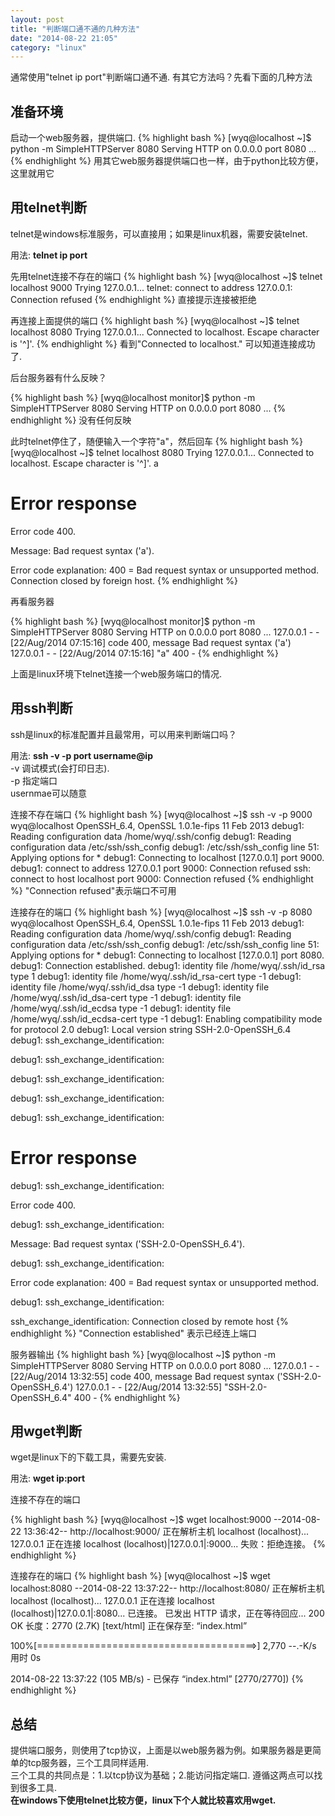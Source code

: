 ```yaml
---
layout: post
title: "判断端口通不通的几种方法"
date: "2014-08-22 21:05"
category: "linux"
---
```


通常使用"telnet ip port"判断端口通不通. 有其它方法吗？先看下面的几种方法

## 准备环境

启动一个web服务器，提供端口.
{% highlight bash %}
[wyq@localhost ~]$ python -m SimpleHTTPServer 8080
Serving HTTP on 0.0.0.0 port 8080 ...
{% endhighlight %}
用其它web服务器提供端口也一样，由于python比较方便，这里就用它

## 用telnet判断
telnet是windows标准服务，可以直接用；如果是linux机器，需要安装telnet.
 
用法: **telnet ip port**
 
先用telnet连接不存在的端口
{% highlight bash %}
[wyq@localhost ~]$ telnet localhost 9000
Trying 127.0.0.1...
telnet: connect to address 127.0.0.1: Connection refused
{% endhighlight %}
直接提示连接被拒绝
 
再连接上面提供的端口
{% highlight bash %}
[wyq@localhost ~]$ telnet localhost 8080
Trying 127.0.0.1...
Connected to localhost.
Escape character is '^]'.
{% endhighlight %}
看到"Connected to localhost." 可以知道连接成功了.
 
后台服务器有什么反映？

{% highlight bash %}
[wyq@localhost monitor]$ python -m SimpleHTTPServer 8080
Serving HTTP on 0.0.0.0 port 8080 ...
{% endhighlight %}
没有任何反映
 
此时telnet停住了，随便输入一个字符"a"，然后回车
{% highlight bash %}
[wyq@localhost ~]$ telnet localhost 8080
Trying 127.0.0.1...
Connected to localhost.
Escape character is '^]'.
a
<head>
<title>Error response</title>
</head>
<body>
<h1>Error response</h1>
<p>Error code 400.
<p>Message: Bad request syntax ('a').
<p>Error code explanation: 400 = Bad request syntax or unsupported method.
</body>
Connection closed by foreign host.
{% endhighlight %}
 
再看服务器

{% highlight bash %}
[wyq@localhost monitor]$ python -m SimpleHTTPServer 8080
Serving HTTP on 0.0.0.0 port 8080 ...
127.0.0.1 - - [22/Aug/2014 07:15:16] code 400, message Bad request syntax ('a')
127.0.0.1 - - [22/Aug/2014 07:15:16] "a" 400 -
{% endhighlight %}
 
上面是linux环境下telnet连接一个web服务端口的情况. 

## 用ssh判断
ssh是linux的标准配置并且最常用，可以用来判断端口吗？ 
 
用法: **ssh -v -p port username@ip**  
-v 调试模式(会打印日志).  
-p 指定端口  
usernmae可以随意  
 
连接不存在端口
{% highlight bash %}
[wyq@localhost ~]$ ssh -v -p 9000 wyq@localhost
OpenSSH_6.4, OpenSSL 1.0.1e-fips 11 Feb 2013
debug1: Reading configuration data /home/wyq/.ssh/config
debug1: Reading configuration data /etc/ssh/ssh_config
debug1: /etc/ssh/ssh_config line 51: Applying options for *
debug1: Connecting to localhost [127.0.0.1] port 9000.
debug1: connect to address 127.0.0.1 port 9000: Connection refused
ssh: connect to host localhost port 9000: Connection refused
{% endhighlight %}
"Connection refused"表示端口不可用
 
连接存在的端口
{% highlight bash %}
[wyq@localhost ~]$ ssh -v -p 8080 wyq@localhost
OpenSSH_6.4, OpenSSL 1.0.1e-fips 11 Feb 2013
debug1: Reading configuration data /home/wyq/.ssh/config
debug1: Reading configuration data /etc/ssh/ssh_config
debug1: /etc/ssh/ssh_config line 51: Applying options for *
debug1: Connecting to localhost [127.0.0.1] port 8080.
debug1: Connection established.
debug1: identity file /home/wyq/.ssh/id_rsa type 1
debug1: identity file /home/wyq/.ssh/id_rsa-cert type -1
debug1: identity file /home/wyq/.ssh/id_dsa type -1
debug1: identity file /home/wyq/.ssh/id_dsa-cert type -1
debug1: identity file /home/wyq/.ssh/id_ecdsa type -1
debug1: identity file /home/wyq/.ssh/id_ecdsa-cert type -1
debug1: Enabling compatibility mode for protocol 2.0
debug1: Local version string SSH-2.0-OpenSSH_6.4
debug1: ssh_exchange_identification: <head>
 
debug1: ssh_exchange_identification: <title>Error response</title>
 
debug1: ssh_exchange_identification: </head>
 
debug1: ssh_exchange_identification: <body>
 
debug1: ssh_exchange_identification: <h1>Error response</h1>
 
debug1: ssh_exchange_identification: <p>Error code 400.
 
debug1: ssh_exchange_identification: <p>Message: Bad request syntax ('SSH-2.0-OpenSSH_6.4').
 
debug1: ssh_exchange_identification: <p>Error code explanation: 400 = Bad request syntax or unsupported method.
 
debug1: ssh_exchange_identification: </body>
 
ssh_exchange_identification: Connection closed by remote host
{% endhighlight %}
"Connection established" 表示已经连上端口
 
服务器输出
{% highlight bash %}
[wyq@localhost ~]$ python -m SimpleHTTPServer 8080
Serving HTTP on 0.0.0.0 port 8080 ...
127.0.0.1 - - [22/Aug/2014 13:32:55] code 400, message Bad request syntax ('SSH-2.0-OpenSSH_6.4')
127.0.0.1 - - [22/Aug/2014 13:32:55] "SSH-2.0-OpenSSH_6.4" 400 -
{% endhighlight %}
 
## 用wget判断
wget是linux下的下载工具，需要先安装.
 
用法: **wget ip:port**
 
连接不存在的端口

{% highlight bash %}
[wyq@localhost ~]$ wget localhost:9000
--2014-08-22 13:36:42--  http://localhost:9000/
正在解析主机 localhost (localhost)... 127.0.0.1
正在连接 localhost (localhost)|127.0.0.1|:9000... 失败：拒绝连接。
{% endhighlight %}

连接存在的端口
{% highlight bash %}
[wyq@localhost ~]$ wget localhost:8080
--2014-08-22 13:37:22--  http://localhost:8080/
正在解析主机 localhost (localhost)... 127.0.0.1
正在连接 localhost (localhost)|127.0.0.1|:8080... 已连接。
已发出 HTTP 请求，正在等待回应... 200 OK
长度：2770 (2.7K) [text/html]
正在保存至: “index.html”
 
100%[======================================>] 2,770       --.-K/s 用时 0s      
 
2014-08-22 13:37:22 (105 MB/s) - 已保存 “index.html” [2770/2770])
{% endhighlight %}

## 总结
提供端口服务，则使用了tcp协议，上面是以web服务器为例。如果服务器是更简单的tcp服务器，三个工具同样适用.  
三个工具的共同点是：1.以tcp协议为基础；2.能访问指定端口. 遵循这两点可以找到很多工具.  
**在windows下使用telnet比较方便，linux下个人就比较喜欢用wget.**
